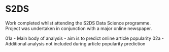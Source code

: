# S2DS
Work completed whilst attending the S2DS Data Science programme. Project was undertaken in conjunction with a major online newspaper.

01a - Main body of analysis - aim is to predict online article popularity
02a - Additional analysis not included during article popularity prediction
